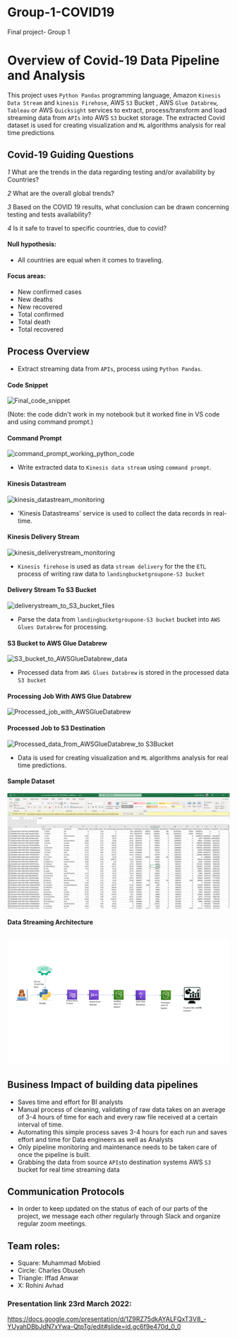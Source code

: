 # Group-1-COVID19
Final project- Group 1 

# Overview of Covid-19 Data Pipeline and Analysis
This project uses  `Python Pandas`  programming language,  Amazon `Kinesis Data Stream`  and `kinesis Firehose`,  AWS `S3` Bucket , AWS `Glue Databrew`, `Tableau` or AWS `Quicksight` services to extract, process/transform and load streaming data from `APIs` into AWS `S3` bucket storage. 
The extracted Covid dataset is used for creating visualization and `ML` algorithms analysis for real time predictions

## Covid-19 Guiding Questions
*1*  What are the trends in the data regarding testing and/or availability by Countries?

*2* What are the overall global trends?

*3* Based on the COVID 19 results, what conclusion can be drawn concerning testing and tests availability?

*4* Is it safe to travel to specific countries, due to covid? 

#### Null hypothesis: 
* All countries are equal when it comes to traveling. 

#### Focus areas:
* New confirmed cases
* New deaths
* New recovered
* Total confirmed
* Total death
* Total recovered


## Process Overview 
* Extract streaming data from `APIs`, process using `Python Pandas`. 

#### Code Snippet 

 ![Final_code_snippet](https://user-images.githubusercontent.com/92752935/160428643-4fc07fe6-ef69-4948-bbb6-6392cde6818f.png)
 
 (Note: the code didn't work in my notebook but it worked fine in VS code and using command prompt.)
 
#### Command Prompt 

 ![command_prompt_working_python_code](https://user-images.githubusercontent.com/92752935/160423037-936448a6-0660-42ca-aa97-2c28033da7fb.png)

* Write extracted data to `Kinesis data stream` using `command prompt`.

#### Kinesis Datastream

 ![kinesis_datastream_monitoring](https://user-images.githubusercontent.com/92752935/160423137-473c8b65-cf54-44b8-a84a-3dd73cb6a83b.png)
 
* 'Kinesis Datastreams' service is used to collect the data records in real-time.

#### Kinesis Delivery Stream 

 ![kinesis_deliverystream_monitoring](https://user-images.githubusercontent.com/92752935/160423315-c18e35b6-0fdd-4542-9063-649bbf216927.png)
 
* `Kinesis firehose` is used as data `stream delivery` for the  the `ETL` process of writing raw data to `landingbucketgroupone-S3 bucket`
 
#### Delivery Stream To S3 Bucket 
 
 ![deliverystream_to_S3_bucket_files](https://user-images.githubusercontent.com/92752935/160423421-0b10c0bd-3575-4864-ba66-1bb61a263cfe.png)
  
* Parse the data from `landingbucketgroupone-S3 bucket` bucket into `AWS Glues Databrew` for processing.

#### S3 Bucket to AWS Glue Databrew

 ![S3_bucket_to_AWSGlueDatabrew_data](https://user-images.githubusercontent.com/92752935/160427250-1726aa08-0425-4de2-8289-0e419a3bef93.png)
 

* Processed data from `AWS Glues Databrew` is stored in the processed data `S3 bucket` 

#### Processing Job With AWS Glue Databrew

 ![Processed_job_with_AWSGlueDatabrew](https://user-images.githubusercontent.com/92752935/160423983-a3937662-3fcd-486c-9974-22398847af2b.png)

#### Processed Job to S3 Destination 

 ![Processed_data_from_AWSGlueDatabrew_to S3Bucket](https://user-images.githubusercontent.com/92752935/160424098-17e75563-8ee8-42e1-b6a2-3779cd5402da.png)
 
* Data is used for creating visualization and `ML` algorithms analysis for real time predictions. 


#### Sample Dataset
 
 ![sampleprocesseddata.png](https://github.com/mhoussam1/Group-1-COVID19/blob/charleside2001/images/sampleprocesseddata.png)   


#### Data Streaming Architecture

![Picture1.png](https://github.com/mhoussam1/Group-1-COVID19/blob/charleside2001/images/Picture1.png)
---
## Business Impact of building data pipelines
* Saves time and effort for BI analysts
* Manual process of cleaning, validating of raw data takes on an average of 3-4 hours of time for each and every raw file received at a certain interval of time.
* Automating this simple process saves 3-4 hours for each run and saves effort and time for Data engineers as well as Analysts
* Only pipeline monitoring and maintenance needs to be taken care of once the pipeline is built.
* Grabbing the data from source `APIs`to destination systems AWS `S3` bucket for real time streaming data


## Communication Protocols

- In order to keep updated on the status of each of our parts of the project, we message each other regularly through Slack and organize regular zoom meetings.


## Team roles:

- Square: Muhammad Mobied 
- Circle: Charles Obuseh
- Triangle: Iffad Anwar
- X: Rohini Avhad




### Presentation link 23rd March 2022:

https://docs.google.com/presentation/d/1Z9RZ75dkAYALFQxT3V8_-YUyahDBbJdN7xYwa-QtpTg/edit#slide=id.gc6f9e470d_0_0
